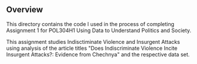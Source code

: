## Overview
This directory contains the code I used in the process of completing Assignment 1 for POL304H1 Using Data to Understand Politics and Society.

This assignment studies Indisctiminate Violence and Insurgent Attacks using analysis of the article titles "Does Indiscriminate Violence Incite Insurgent Attacks?: Evidence from Chechnya" and the respective data set.
